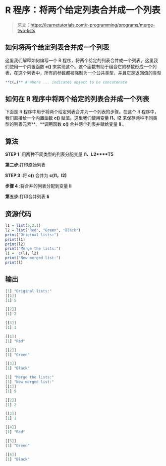 # R 程序：将两个给定列表合并成一个列表

> 原文：<https://learnetutorials.com/r-programming/programs/merge-two-lists>

## 如何将两个给定列表合并成一个列表

这里我们解释如何编写一个 R 程序，将两个给定的列表合并成一个列表。这里我们使用一个内置函数 **c()** 来实现这个。这个函数有助于组合它的参数形成一个列表，在这个列表中，所有的参数都被强制为一个公共类型，并且它是返回值的类型

```r
**c(…)** # Where ... indicates object to be concatenate 

```

## 如何在 R 程序中将两个给定的列表合并成一个列表

下面是 R 程序中用于将两个给定列表合并为一个列表的步骤。在这个 R 程序中，我们直接给一个内置函数 **c()** 赋值。这里我们使用变量 **l1、l2** 来保存两种不同类型的列表元素**。**调用函数 **c()** 合并两个列表并赋给变量 **li** 。

## 算法

**STEP 1** :用两种不同类型的列表分配变量 **l1、L2****T5**

**第二步**:打印原始列表

**STEP 3** :将 **c()** 合并为 **c(l1，l2)**

**步骤 4** :将合并的列表分配到变量 **li**

**第五步**:打印合并列表 **li**

## 资源代码

```r
l1 = list(5,2,1)
l2 = list("Red", "Green", "Black")
print("Original lists:")
print(l1)
print(l2)
print("Merge the lists:")
li =  c(l1, l2)
print("New merged list:")
print(l)

```

## 输出

```r
[1] "Original lists:"
[[1]]
[1] 5

[[2]]
[1] 2

[[3]]
[1] 1

[[1]]
[1] "Red"

[[2]]
[1] "Green"

[[3]]
[1] "Black"

[1] "Merge the lists:"
[1] "New merged list:"
[[1]]
[1] 5

[[2]]
[1] 2

[[3]]
[1] 1

[[4]]
[1] "Red"

[[5]]
[1] "Green"

[[6]]
[1] "Black" 
```